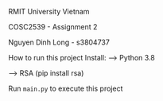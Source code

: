 RMIT University Vietnam

COSC2539 - Assignment 2

Nguyen Dinh Long - s3804737

How to run this project
Install:
--> Python 3.8

--> RSA (pip install rsa)

Run `main.py` to execute this project
